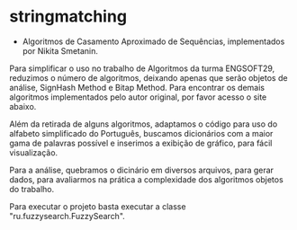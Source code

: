 # stringmatching

- Algoritmos de Casamento Aproximado de Sequências, implementados por Nikita Smetanin.

Para simplificar o uso no trabalho de Algoritmos da turma ENGSOFT29, reduzimos o número de algoritmos, deixando apenas que serão objetos de análise, SignHash Method e Bitap Method. Para encontrar os demais algoritmos implementados pelo autor original, por favor acesso o site abaixo.

Além da retirada de alguns algoritmos, adaptamos o código para uso do alfabeto simplificado do Português, buscamos dicionários com a maior gama de palavras possível e inserimos a exibição de gráfico, para fácil visualização.

Para a análise, quebramos o dicinário em diversos arquivos, para gerar dados, para avaliarmos na prática a complexidade dos algoritmos objetos do trabalho.

Para executar o projeto basta executar a classe "ru.fuzzysearch.FuzzySearch".
